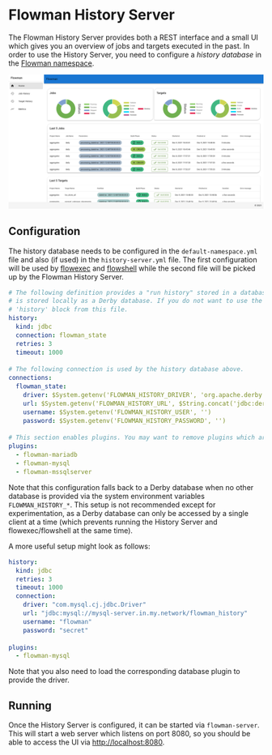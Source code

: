 # Flowman History Server

The Flowman History Server provides both a REST interface and a small UI which gives you an overview of jobs and
targets executed in the past. In order to use the History Server, you need to configure a *history database* in
the [Flowman namespace](../spec/namespace.md).

![Flowman History Server](../images/history-server.png)

## Configuration
The history database needs to be configured in the `default-namespace.yml` file and also (if used) in the
`history-server.yml` file. The first configuration will be used by [flowexec](flowexec/index.md) and 
[flowshell](flowshell/index.md) while the second file will be picked up by the Flowman History Server.

```yaml
# The following definition provides a "run history" stored in a database. If nothing else is specified, the database
# is stored locally as a Derby database. If you do not want to use the history, you can simply remove the whole
# 'history' block from this file.
history:
  kind: jdbc
  connection: flowman_state
  retries: 3
  timeout: 1000

# The following connection is used by the history database above.
connections:
  flowman_state:
    driver: $System.getenv('FLOWMAN_HISTORY_DRIVER', 'org.apache.derby.jdbc.EmbeddedDriver')
    url: $System.getenv('FLOWMAN_HISTORY_URL', $String.concat('jdbc:derby:', $System.getenv('FLOWMAN_HOME'), '/flowman-history;create=true'))
    username: $System.getenv('FLOWMAN_HISTORY_USER', '')
    password: $System.getenv('FLOWMAN_HISTORY_PASSWORD', '')

# This section enables plugins. You may want to remove plugins which are of no use for you.
plugins:
  - flowman-mariadb
  - flowman-mysql
  - flowman-mssqlserver
```
Note that this configuration falls back to a Derby database when no other database is provided via the system 
environment variables `FLOWMAN_HISTORY_*`. This setup is not recommended except for experimentation, as a Derby 
database can only be accessed by a single client at a time (which prevents running the History Server and 
flowexec/flowshell at the same time).

A more useful setup might look as follows:
```yaml
history:
  kind: jdbc
  retries: 3
  timeout: 1000
  connection:
    driver: "com.mysql.cj.jdbc.Driver"
    url: "jdbc:mysql://mysql-server.in.my.network/flowman_history"
    username: "flowman"
    password: "secret"

plugins:
  - flowman-mysql
```
Note that you also need to load the corresponding database plugin to provide the driver.


## Running

Once the History Server is configured, it can be started via `flowman-server`. This will start a web server which listens
on port 8080, so you should be able to access the UI via [http://localhost:8080](http://localhost:8080).
